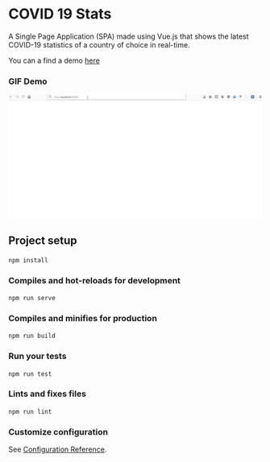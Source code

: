 # COVID 19 Stats

A Single Page Application (SPA) made using Vue.js that shows the latest COVID-19 statistics of a country of choice in real-time. 

You can a find a demo <a href="https://vuejs-covid19-stats.herokuapp.com/" target="_blank">here</a>


### GIF Demo
![](demo.gif)


## Project setup
```
npm install
```

### Compiles and hot-reloads for development
```
npm run serve
```

### Compiles and minifies for production
```
npm run build
```

### Run your tests
```
npm run test
```

### Lints and fixes files
```
npm run lint
```

### Customize configuration
See [Configuration Reference](https://cli.vuejs.org/config/).

